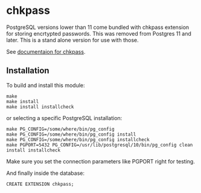 # chkpass

PostgreSQL versions lower than 11 come bundled with chkpass extension for storing encrtypted passwords.
This was removed from Postgres 11 and later. This is a stand alone version for use with those.

See [documentaion for chkpass](https://www.postgresql.org/docs/10/chkpass.html).

Installation
------------

To build and install this module:

    make
    make install
    make install installcheck

or selecting a specific PostgreSQL installation:

    make PG_CONFIG=/some/where/bin/pg_config
    make PG_CONFIG=/some/where/bin/pg_config install
    make PG_CONFIG=/some/where/bin/pg_config installcheck
    make PGPORT=5432 PG_CONFIG=/usr/lib/postgresql/10/bin/pg_config clean install installcheck

Make sure you set the connection parameters like PGPORT right for testing.

And finally inside the database:

    CREATE EXTENSION chkpass;

